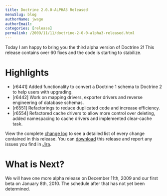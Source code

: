 ```yaml
---
title: Doctrine 2.0.0-ALPHA3 Released
menuSlug: blog
authorName: jwage 
authorEmail: 
categories: [release]
permalink: /2009/11/11/doctrine-2-0-0-alpha3-released.html
---
```

Today I am happy to bring you the third alpha version of Doctrine 2!
This release contains over 60 fixes and the code is starting to
stabilize.

Highlights
==========

-   [r6441] Added functionality to convert a Doctrine 1 schema to
    Doctrine 2 to help users with upgrading.
-   [r6442] Work on mapping drivers, exporter drivers and reverse
    engineering of database schemas.
-   [r6551] Refactorings to reduce duplicated code and increase
    efficiency.
-   [r6554] Refactored cache drivers to allow more control over
    deleting, added namespacing to cache drivers and implemented
    clear-cache task.

View the complete [change
log](http://www.doctrine-project.org/change_log/2_0_0_ALPHA3) to see a
detailed list of every change contained in this release. You can
[download](http://www.doctrine-project.org/download#2_0) this release
and report any issues you find in
[Jira](http://www.doctrine-project.org/jira).

What is Next?
=============

We will have one more alpha release on December 11th, 2009 and our first
beta on January 8th, 2010. The schedule after that has not yet been
determined.
